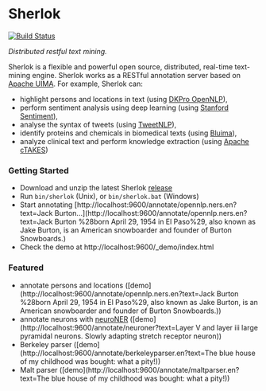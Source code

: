 # Sherlok

[![Build Status](https://travis-ci.org/renaud/sherlok.svg?branch=master)](https://travis-ci.org/renaud/sherlok)

_Distributed restful text mining._

Sherlok is a flexible and powerful open source, distributed, real-time text-mining engine. Sherlok works as a RESTful annotation server based on [Apache UIMA](http://uima.apache.org/). For example, Sherlok can:

* highlight persons and locations in text (using [DKPro OpenNLP](https://www.ukp.tu-darmstadt.de/research/current-projects/dkpro/)),
* perform sentiment analysis using deep learning (using [Stanford Sentiment](http://nlp.stanford.edu/sentiment/)),
* analyse the syntax of tweets (using [TweetNLP](http://www.ark.cs.cmu.edu/TweetNLP/)),
* identify proteins and chemicals in biomedical texts (using [Bluima](https://github.com/BlueBrain/bluima)),
* analyze clinical text and perform knowledge extraction (using [Apache cTAKES](http://ctakes.apache.org/index.html))


### Getting Started

* Download and unzip the latest Sherlok [release](https://github.com/renaud/sherlok/releases)
* Run `bin/sherlok` (Unix), or `bin/sherlok.bat` (Windows)
* Start annotating [http://localhost:9600/annotate/opennlp.ners.en?text=Jack Burton...](http://localhost:9600/annotate/opennlp.ners.en?text=Jack Burton %28born April 29, 1954 in El Paso%29, also known as Jake Burton, is an American snowboarder and founder of Burton Snowboards.)
* Check the demo at http://localhost:9600/_demo/index.html

### Featured

* annotate persons and locations ([demo](http://localhost:9600/annotate/opennlp.ners.en?text=Jack Burton %28born April 29, 1954 in El Paso%29, also known as Jake Burton, is an American snowboarder and founder of Burton Snowboards.))
* annotate neurons with [neuroNER](https://github.com/renaud/neuroNER) ([demo](http://localhost:9600/annotate/neuroner?text=Layer V and layer iii large pyramidal neurons. Slowly adapting stretch receptor neuron))
* Berkeley parser ([demo](http://localhost:9600/annotate/berkeleyparser.en?text=The blue house of my childhood was bought: what a pity!))
* Malt parser ([demo](http://localhost:9600/annotate/maltparser.en?text=The blue house of my childhood was bought: what a pity!))
